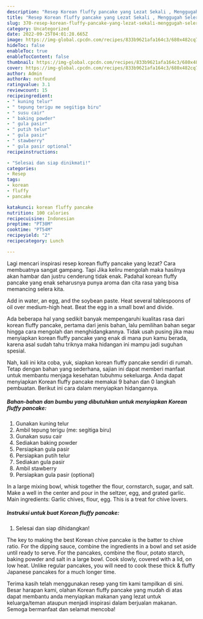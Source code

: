 ```yaml
---
description: "Resep Korean fluffy pancake yang Lezat Sekali , Menggugah Selera"
title: "Resep Korean fluffy pancake yang Lezat Sekali , Menggugah Selera"
slug: 370-resep-korean-fluffy-pancake-yang-lezat-sekali-menggugah-selera
category: Uncategorized
date: 2022-09-25T04:01:28.665Z
image: https://img-global.cpcdn.com/recipes/833b9621afa164c3/680x482cq70/korean-fluffy-pancake-foto-resep-utama.jpg
hideToc: false
enableToc: true
enableTocContent: false
thumbnail: https://img-global.cpcdn.com/recipes/833b9621afa164c3/680x482cq70/korean-fluffy-pancake-foto-resep-utama.jpg
cover: https://img-global.cpcdn.com/recipes/833b9621afa164c3/680x482cq70/korean-fluffy-pancake-foto-resep-utama.jpg
author: Admin
authorAv: notfound
ratingvalue: 3.1
reviewcount: 15
recipeingredient:
- " kuning telur"
- " tepung terigu me segitiga biru"
- " susu cair"
- " baking powder"
- " gula pasir"
- " putih telur"
- " gula pasir"
- " stawberry"
- " gula pasir optional"
recipeinstructions:

- "Selesai dan siap dinikmati!"
categories:
- Resep
tags:
- korean
- fluffy
- pancake

katakunci: korean fluffy pancake 
nutrition: 100 calories
recipecuisine: Indonesian
preptime: "PT30M"
cooktime: "PT54M"
recipeyield: "2"
recipecategory: Lunch

---
```



Lagi mencari inspirasi resep korean fluffy pancake yang lezat? Cara membuatnya sangat gampang. Tapi Jika keliru mengolah maka hasilnya akan hambar dan justru cenderung tidak enak. Padahal korean fluffy pancake yang enak seharusnya punya aroma dan cita rasa yang bisa memancing selera kita.


Add in water, an egg, and the soybean paste. Heat several tablespoons of oil over medium-high heat. Beat the egg in a small bowl and divide.

Ada beberapa hal yang sedikit banyak mempengaruhi kualitas rasa dari korean fluffy pancake, pertama dari jenis bahan, lalu pemilihan bahan segar hingga cara mengolah dan menghidangkannya. Tidak usah pusing jika mau menyiapkan korean fluffy pancake yang enak di mana pun kamu berada, karena asal sudah tahu triknya maka hidangan ini mampu jadi suguhan spesial.


Nah, kali ini kita coba, yuk, siapkan korean fluffy pancake sendiri di rumah. Tetap dengan bahan yang sederhana, sajian ini dapat memberi manfaat untuk membantu menjaga kesehatan tubuhmu sekeluarga. Anda dapat menyiapkan Korean fluffy pancake memakai 9 bahan dan 0 langkah pembuatan. Berikut ini cara dalam menyiapkan hidangannya.

<!--inarticleads1-->

##### Bahan-bahan dan bumbu yang dibutuhkan untuk menyiapkan Korean fluffy pancake:

1. Gunakan  kuning telur
1. Ambil  tepung terigu (me: segitiga biru)
1. Gunakan  susu cair
1. Sediakan  baking powder
1. Persiapkan  gula pasir
1. Persiapkan  putih telur
1. Sediakan  gula pasir
1. Ambil  stawberry
1. Persiapkan  gula pasir (optional)


In a large mixing bowl, whisk together the flour, cornstarch, sugar, and salt. Make a well in the center and pour in the seltzer, egg, and grated garlic. Main ingredients: Garlic chives, flour, egg. This is a treat for chive lovers. 

<!--inarticleads2-->

##### Instruksi untuk buat Korean fluffy pancake:


1. Selesai dan siap dihidangkan!

The key to making the best Korean chive pancake is the batter to chive ratio. For the dipping sauce, combine the ingredients in a bowl and set aside until ready to serve. For the pancakes, combine the flour, potato starch, baking powder and salt in a large bowl. Cook slowly, covered with a lid, on low heat. Unlike regular pancakes, you will need to cook these thick &amp; fluffy Japanese pancakes for a much longer time. 

Terima kasih telah menggunakan resep yang tim kami tampilkan di sini. Besar harapan kami, olahan Korean fluffy pancake yang mudah di atas dapat membantu anda menyiapkan makanan yang lezat untuk keluarga/teman ataupun menjadi inspirasi dalam berjualan makanan. Semoga bermanfaat dan selamat mencoba!
